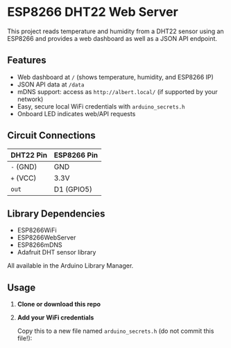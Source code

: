 # ESP8266 DHT22 Web Server

This project reads temperature and humidity from a DHT22 sensor using an ESP8266 and provides a web dashboard as well as a JSON API endpoint.

## Features

- Web dashboard at `/` (shows temperature, humidity, and ESP8266 IP)
- JSON API data at `/data`
- mDNS support: access as `http://albert.local/` (if supported by your network)
- Easy, secure local WiFi credentials with `arduino_secrets.h`
- Onboard LED indicates web/API requests

## Circuit Connections

| DHT22 Pin      | ESP8266 Pin  |
|----------------|--------------|
| `-` (GND)      | GND          |
| `+` (VCC)      | 3.3V         |
| `out`          | D1 (GPIO5)   |

## Library Dependencies

- ESP8266WiFi
- ESP8266WebServer
- ESP8266mDNS
- Adafruit DHT sensor library

All available in the Arduino Library Manager.

## Usage

1. **Clone or download this repo**

2. **Add your WiFi credentials**

   Copy this to a new file named `arduino_secrets.h` (do not commit this file!):

